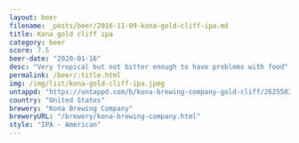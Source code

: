 ```yaml
---
layout: beer
filename: _posts/beer/2016-11-09-kona-gold-cliff-ipa.md
title: Kona gold cliff ipa
category: beer
score: 7.5
beer-date: "2020-01-16"
desc: "Very tropical but not bitter enough to have problems with food"
permalink: /beer/:title.html
img: /img/list/kona-gold-cliff-ipa.jpeg
untappd: "https://untappd.com/b/kona-brewing-company-gold-cliff/2625503"
country: "United States"
brewery: "Kona Brewing Company"
breweryURL: "/brewery/kona-brewing-company.html"
style: "IPA - American"
---
```

